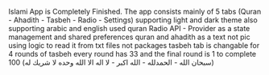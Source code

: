 Islami App is Completely Finished. The app consists mainly of 5 tabs (Quran - Ahadith - Tasbeh - Radio - Settings) supporting light and dark theme also supporting arabic and english used quran Radio API - Provider as a state management and shared preferences quran and ahadith as a text not pic using logic to read it from txt files not packages tasbeh tab is changable for 4 rounds of tasbeh every round has 33 and the final round is 1 to complete 100 (سبحان الله - الحمدلله - الله اكبر - لا اله الا الله وحده لا شريك له)

